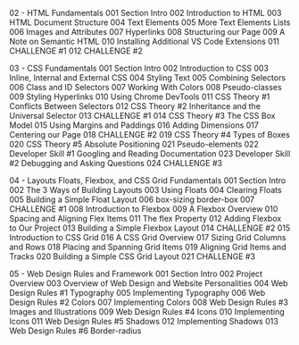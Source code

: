 02 - HTML Fundamentals
001 Section Intro
002 Introduction to HTML
003 HTML Document Structure
004 Text Elements
005 More Text Elements Lists
006 Images and Attributes
007 Hyperlinks
008 Structuring our Page
009 A Note on Semantic HTML
010 Installing Additional VS Code Extensions
011 CHALLENGE #1
012 CHALLENGE #2

03 - CSS Fundamentals
001 Section Intro
002 Introduction to CSS
003 Inline, Internal and External CSS
004 Styling Text
005 Combining Selectors
006 Class and ID Selectors
007 Working With Colors
008 Pseudo-classes
009 Styling Hyperlinks
010 Using Chrome DevTools
011 CSS Theory #1 Conflicts Between Selectors
012 CSS Theory #2 Inheritance and the Universal Selector
013 CHALLENGE #1
014 CSS Theory #3 The CSS Box Model
015 Using Margins and Paddings
016 Adding Dimensions
017 Centering our Page
018 CHALLENGE #2
019 CSS Theory #4 Types of Boxes
020 CSS Theory #5 Absolute Positioning
021 Pseudo-elements
022 Developer Skill #1 Googling and Reading Documentation
023 Developer Skill #2 Debugging and Asking Questions
024 CHALLENGE #3

04 - Layouts Floats, Flexbox, and CSS Grid Fundamentals
001 Section Intro
002 The 3 Ways of Building Layouts
003 Using Floats
004 Clearing Floats
005 Building a Simple Float Layout
006 box-sizing border-box
007 CHALLENGE #1
008 Introduction to Flexbox
009 A Flexbox Overview
010 Spacing and Aligning Flex Items
011 The flex Property
012 Adding Flexbox to Our Project
013 Building a Simple Flexbox Layout
014 CHALLENGE #2
015 Introduction to CSS Grid
016 A CSS Grid Overview
017 Sizing Grid Columns and Rows
018 Placing and Spanning Grid Items
019 Aligning Grid Items and Tracks
020 Building a Simple CSS Grid Layout
021 CHALLENGE #3

05 - Web Design Rules and Framework
001 Section Intro
002 Project Overview
003 Overview of Web Design and Website Personalities
004 Web Design Rules #1 Typography
005 Implementing Typography
006 Web Design Rules #2 Colors
007 Implementing Colors
008 Web Design Rules #3 Images and Illustrations
009 Web Design Rules #4 Icons
010 Implementing Icons
011 Web Design Rules #5 Shadows
012 Implementing Shadows
013 Web Design Rules #6 Border-radius
